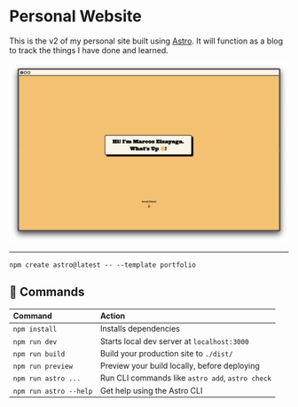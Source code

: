 # Personal Website

This is the v2 of my personal site built using [Astro](https://astro.build/). It will function as a blog to track the things I have done and learned.

![Preview](./public/img/site-preview.png)

---

```
npm create astro@latest -- --template portfolio
```

## 🧞 Commands

| Command                | Action                                           |
| :--------------------- | :----------------------------------------------- |
| `npm install`          | Installs dependencies                            |
| `npm run dev`          | Starts local dev server at `localhost:3000`      |
| `npm run build`        | Build your production site to `./dist/`          |
| `npm run preview`      | Preview your build locally, before deploying     |
| `npm run astro ...`    | Run CLI commands like `astro add`, `astro check` |
| `npm run astro --help` | Get help using the Astro CLI                     |

